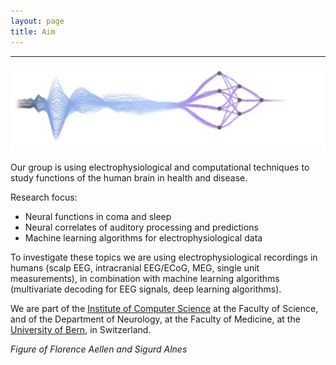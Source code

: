 ```yaml
---
layout: page
title: Aim
---
```



---
![CoverFigure](https://raw.githubusercontent.com/aath0/aath0.github.io/master/assets/img/AellenAlnes_v2.jpg)

Our group is using electrophysiological and computational techniques to study functions of the human brain in health and disease. 

Research focus:

* Neural functions in coma and sleep
* Neural correlates of auditory processing and predictions
* Machine learning algorithms for electrophysiological data

To investigate these topics we are using electrophysiological recordings in humans (scalp EEG, intracranial EEG/ECoG, MEG, single unit measurements), in combination with machine learning algorithms (multivariate decoding for EEG signals, deep learning algorithms).

We are part of the [Institute of Computer Science](https://www.inf.unibe.ch/index_eng.html) at the Faculty of Science, and of the Department of Neurology, at the Faculty of Medicine, at the [University of Bern](https://www.inf.unibe.ch/index_eng.html), in Switzerland.

*Figure of Florence Aellen and Sigurd Alnes*
